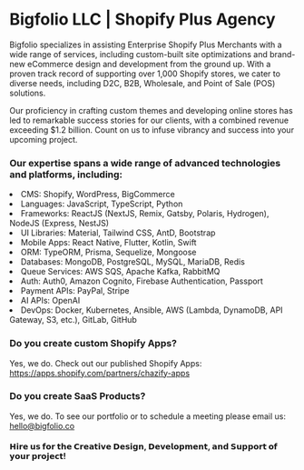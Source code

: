 # Bigfolio LLC | Shopify Plus Agency

Bigfolio specializes in assisting Enterprise Shopify Plus Merchants with a wide range of services, including custom-built site optimizations and brand-new eCommerce design and development from the ground up. With a proven track record of supporting over 1,000 Shopify stores, we cater to diverse needs, including D2C, B2B, Wholesale, and Point of Sale (POS) solutions.

Our proficiency in crafting custom themes and developing online stores has led to remarkable success stories for our clients, with a combined revenue exceeding $1.2 billion. Count on us to infuse vibrancy and success into your upcoming project.


### Our expertise spans a wide range of advanced technologies and platforms, including:

<li> CMS: Shopify, WordPress, BigCommerce
<li> Languages: JavaScript, TypeScript, Python
<li> Frameworks: ReactJS (NextJS, Remix, Gatsby, Polaris, Hydrogen), NodeJS (Express, NestJS)
<li> UI Libraries: Material, Tailwind CSS, AntD, Bootstrap
<li> Mobile Apps: React Native, Flutter, Kotlin, Swift
<li> ORM: TypeORM, Prisma, Sequelize, Mongoose
<li> Databases: MongoDB, PostgreSQL, MySQL, MariaDB, Redis
<li> Queue Services: AWS SQS, Apache Kafka, RabbitMQ
<li> Auth: Auth0, Amazon Cognito, Firebase Authentication, Passport
<li> Payment APIs: PayPal, Stripe
<li> AI APIs: OpenAI
<li> DevOps: Docker, Kubernetes, Ansible, AWS (Lambda, DynamoDB, API Gateway, S3, etc.), GitLab, GitHub


### Do you create custom Shopify Apps?

Yes, we do. Check out our published Shopify Apps: https://apps.shopify.com/partners/chazify-apps

### Do you create SaaS Products?

Yes, we do. To see our portfolio or to schedule a meeting please email us: hello@bigfolio.co

#### 𝗛𝗶𝗿𝗲 𝘂𝘀 𝗳𝗼𝗿 𝘁𝗵𝗲 𝗖𝗿𝗲𝗮𝘁𝗶𝘃𝗲 𝗗𝗲𝘀𝗶𝗴𝗻, 𝗗𝗲𝘃𝗲𝗹𝗼𝗽𝗺𝗲𝗻𝘁, 𝗮𝗻𝗱 𝗦𝘂𝗽𝗽𝗼𝗿𝘁 𝗼𝗳 𝘆𝗼𝘂𝗿 𝗽𝗿𝗼𝗷𝗲𝗰𝘁!

